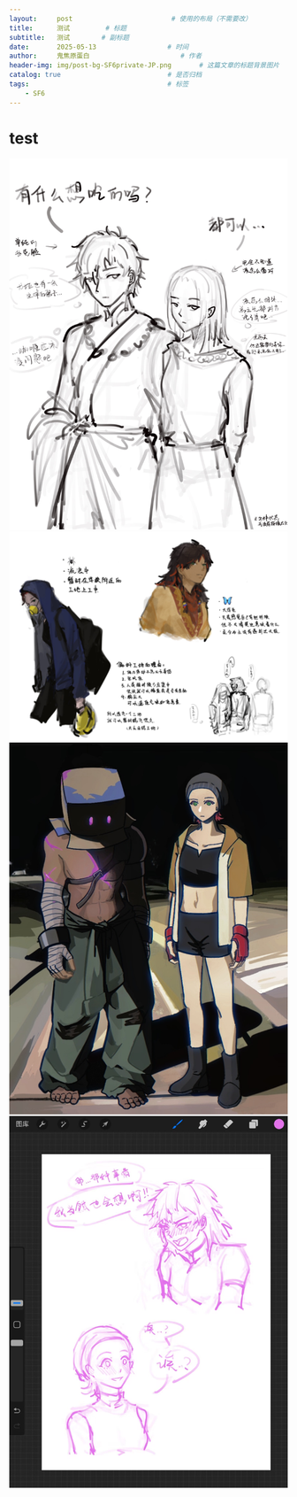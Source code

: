 ```yaml
---
layout:     post                         # 使用的布局（不需要改）
title:      测试         # 标题 
subtitle:   测试        # 副标题
date:       2025-05-13 				    # 时间
author:     鬼焦原蛋白 					    # 作者
header-img: img/post-bg-SF6private-JP.png 	    # 这篇文章的标题背景图片
catalog: true 						    # 是否归档
tags:								    # 标签
    - SF6
---
```


# test

![回归之后](../img/test-250513-1.JPG)
![蝶舞人设](../img/test-250513-2.JPG)
![meme](../img/test-250513-3.JPG)
![纯情哨向](../img/test-250513-4.jpg)
